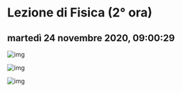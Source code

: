 # Lezione di Fisica (2° ora)

## martedì 24 novembre 2020, 09:00:29

![img](https://i.imgur.com/3CaVBPl.jpg)

![img](https://i.imgur.com/UAEVZvG.jpg)

![img](https://i.imgur.com/J5pc1C6.jpg)